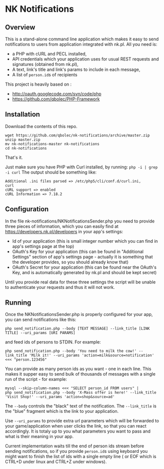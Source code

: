 NK Notifications
================

Overview
--------
This is a stand-alone command line application which makes it easy to send notifications to users from application integrated with nk.pl.
All you need is:
* a PHP with cURL and PECL installed, 
* API credentials which your application uses for usual REST requests and signatures (obtained from nk.pl),
* A text, link's title and link's params to include in each message,
* A list of `person.id`s of recipients


This project is heavily based on :
* http://oauth.googlecode.com/svn/code/php
* https://github.com/qbolec/PHP-Framework

Installation
------------
Download the contents of this repo. 
```
wget https://github.com/qbolec/nk-notifications/archive/master.zip
unzip master.zip
mv nk-notifications-master nk-notifications
cd nk-notifications
```
That's it.

Just make sure you have PHP with Curl installed, by running:
`php -i | grep -i curl`
The output should be something like:
```
Additional .ini files parsed => /etc/php5/cli/conf.d/curl.ini,
curl
cURL support => enabled
cURL Information => 7.18.2
```

Configuration
-------------
In the file nk-notifications/NKNotificationsSender.php you need to provide three pieces of information,
which you can easily find at https://developers.nk.pl/developers in your app's settings:

* Id of your application (this is small integer number which you can find in app's settings page at the top)
* OAuth's Key for your application (this can be found in "Additional Settings" section of app's settings page - actually it is something that the developer provides, so you should already know that)
* OAuth's Secret for your application (this can be found near the OAuth's Key, and is automatically generated by nk.pl and should be kept secret) 

Until you provide real data for these three settings the script will be unable to authenticate your requests and thus it will not work. 

Running
-------
Once the NKNotificationsSender.php is properly configured for your app, you can send notifications like this:
```
php send_notification.php --body [TEXT MESSAGE] --link_title [LINK TITLE] --uri_params [URI PARAMS]
```
and feed ids of persons to STDIN. For example:
```
php send_notification.php --body 'You need to milk the cow!' --link_title 'Milk it!' --uri_params 'action=milk&source=notification' <<< "person.123456"
```

You can provide as many person ids as you want - one in each line. This makes it supper easy to send bulk of thousands of messages with a single run of the script - for example:
```
mysql --skip-column-names <<< "SELECT person_id FROM users" | 
php send_notification.php --body 'X-Mass offer is here!' --link_title 'Visit Shop!' --uri_params 'action=shop&source=ad'
```

The `--body` controls the "black" text of the notification. The `--link_title` is the "blue" fragment which is the link to your application. 

Use `--uri_params` to provide extra url parameters which will be forwarded to your game/application when user clicks the link, so that you can react accordingly. It is totaly up to you what parameters you want to pass and what is their meaning in your app.

Current implementation waits till the end of person ids stream before sending notifications, so if you provide `person.id`s using keyboard you might want to finish the list of ids with a single empty line ( or EOF which is CTRL+D under linux and CTRL+Z under windows). 
